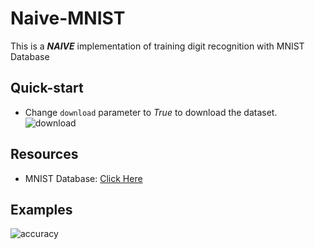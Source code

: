 # Naive-MNIST
This is a _**NAIVE**_ implementation of training digit recognition with MNIST Database

## Quick-start
- Change `download` parameter to _True_ to download the dataset.
![download](images/download.png)

## Resources
- MNIST Database: [Click Here](http://yann.lecun.com/exdb/mnist/)

## Examples
![accuracy](images/accuracy.png)
